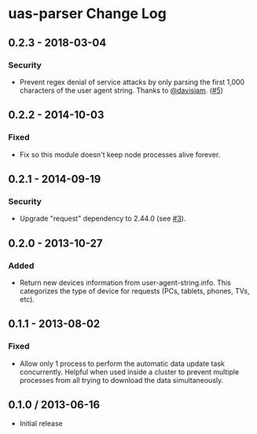 # uas-parser Change Log

## 0.2.3 - 2018-03-04

### Security
- Prevent regex denial of service attacks by only parsing the first 1,000 characters of the user agent string. Thanks to [@davisjam](https://github.com/davisjam). ([#5](https://github.com/GUI/uas-parser/pull/5))

## 0.2.2 - 2014-10-03

### Fixed
- Fix so this module doesn't keep node processes alive forever.

## 0.2.1 - 2014-09-19

### Security
- Upgrade "request" dependency to 2.44.0 (see [#3](https://github.com/GUI/uas-parser/pull/3)).

## 0.2.0 - 2013-10-27

### Added
- Return new devices information from user-agent-string.info. This
  categorizes the type of device for requests (PCs, tablets, phones, TVs, etc).

## 0.1.1 - 2013-08-02

### Fixed
-  Allow only 1 process to perform the automatic data update task
  concurrently. Helpful when used inside a cluster to prevent multiple
  processes from all trying to download the data simultaneously.

## 0.1.0 / 2013-06-16

- Initial release
